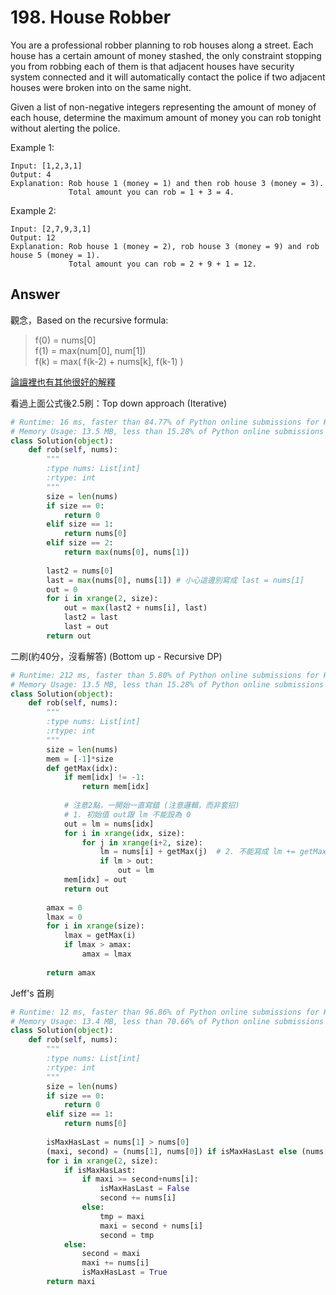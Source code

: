 # 198. House Robber
You are a professional robber planning to rob houses along a street. Each house has a certain amount of money stashed, the only constraint stopping you from robbing each of them is that adjacent houses have security system connected and it will automatically contact the police if two adjacent houses were broken into on the same night.

Given a list of non-negative integers representing the amount of money of each house, determine the maximum amount of money you can rob tonight without alerting the police.

Example 1:
```
Input: [1,2,3,1]
Output: 4
Explanation: Rob house 1 (money = 1) and then rob house 3 (money = 3).
             Total amount you can rob = 1 + 3 = 4.
```
Example 2:
```
Input: [2,7,9,3,1]
Output: 12
Explanation: Rob house 1 (money = 2), rob house 3 (money = 9) and rob house 5 (money = 1).
             Total amount you can rob = 2 + 9 + 1 = 12.
```

## Answer
觀念，Based on the recursive formula:

> f(0) = nums[0]\
> f(1) = max(num[0], num[1])\
> f(k) = max( f(k-2) + nums[k], f(k-1) )

[論譠裡也有其他很好的解釋](https://leetcode.com/problems/house-robber/discuss/156523/From-good-to-great.-How-to-approach-most-of-DP-problems.)

看過上面公式後2.5刷：Top down approach (Iterative)
```python
# Runtime: 16 ms, faster than 84.77% of Python online submissions for House Robber.
# Memory Usage: 13.5 MB, less than 15.28% of Python online submissions for House Robber.
class Solution(object):
    def rob(self, nums):
        """
        :type nums: List[int]
        :rtype: int
        """
        size = len(nums)
        if size == 0:
            return 0
        elif size == 1:
            return nums[0]
        elif size == 2:
            return max(nums[0], nums[1])
        
        last2 = nums[0]
        last = max(nums[0], nums[1]) # 小心這邊別寫成 last = nums[1]
        out = 0
        for i in xrange(2, size):
            out = max(last2 + nums[i], last)
            last2 = last
            last = out
        return out
```

二刷(約40分，沒看解答) (Bottom up - Recursive DP)
```python
# Runtime: 212 ms, faster than 5.80% of Python online submissions for House Robber.
# Memory Usage: 13.5 MB, less than 15.28% of Python online submissions for House Robber.
class Solution(object):
    def rob(self, nums):
        """
        :type nums: List[int]
        :rtype: int
        """
        size = len(nums)
        mem = [-1]*size
        def getMax(idx):
            if mem[idx] != -1:
                return mem[idx]
            
            # 注意2點，一開始一直寫錯 (注意邏輯，而非套招)
            # 1. 初始值 out跟 lm 不能設為 0
            out = lm = nums[idx]
            for i in xrange(idx, size):
                for j in xrange(i+2, size):
                    lm = nums[i] + getMax(j)  # 2. 不能寫成 lm += getMax(j)，否則 lm 一直遞增上去
                    if lm > out:
                        out = lm
            mem[idx] = out
            return out
            
        amax = 0
        lmax = 0
        for i in xrange(size):
            lmax = getMax(i)
            if lmax > amax:
                amax = lmax
                
        return amax
```

Jeff's 首刷
```python
# Runtime: 12 ms, faster than 96.86% of Python online submissions for House Robber.
# Memory Usage: 13.4 MB, less than 70.66% of Python online submissions for House Robber.
class Solution(object):
    def rob(self, nums):
        """
        :type nums: List[int]
        :rtype: int
        """
        size = len(nums)
        if size == 0:
            return 0
        elif size == 1:
            return nums[0]
        
        isMaxHasLast = nums[1] > nums[0]
        (maxi, second) = (nums[1], nums[0]) if isMaxHasLast else (nums[0], nums[1])
        for i in xrange(2, size):
            if isMaxHasLast:
                if maxi >= second+nums[i]:
                    isMaxHasLast = False
                    second += nums[i]
                else:
                    tmp = maxi
                    maxi = second + nums[i]
                    second = tmp
            else:
                second = maxi
                maxi += nums[i]
                isMaxHasLast = True
        return maxi
```